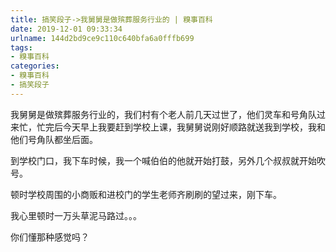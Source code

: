 ```yaml
---
title: 搞笑段子->我舅舅是做殡葬服务行业的 | 糗事百科
date: 2019-12-01 09:33:34
urlname: 144d2bd9ce9c110c640bfa6a0fffb699
tags: 
- 糗事百科
categories:
- 糗事百科
- 搞笑段子
---
```

我舅舅是做殡葬服务行业的，我们村有个老人前几天过世了，他们灵车和号角队过来忙，忙完后今天早上我要赶到学校上课，我舅舅说刚好顺路就送我到学校，我和他们号角队都坐后面。

到学校门口，我下车时候，我一个喊伯伯的他就开始打鼓，另外几个叔叔就开始吹号。

顿时学校周围的小商贩和进校门的学生老师齐刷刷的望过来，刚下车。

我心里顿时一万头草泥马路过。。。

你们懂那种感觉吗？


